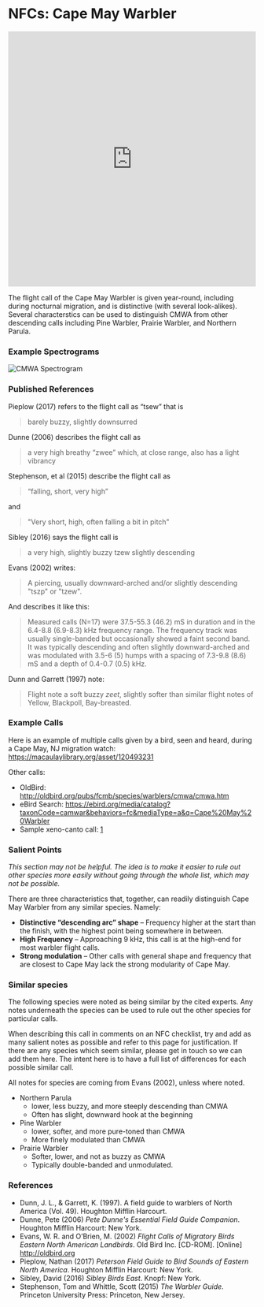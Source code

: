 # NFCs: Cape May Warbler

<iframe width="640" height="518" src="https://macaulaylibrary.org/asset/163175351/embed/640" frameborder="0" allowfullscreen style="width:6040px;max-width:100%;"></iframe>

The flight call of the Cape May Warbler is given year-round, including during nocturnal migration, and is distinctive (with several look-alikes). Several characterstics can be used to distinguish CMWA from other descending calls including Pine Warbler, Prairie Warbler, and Northern Parula.

### Example Spectrograms

<!-- I have no idea how this got here, considering that I'm not referencing the image directly in this Markdown. Somehow, though, it only works if passed through as a variable img, which is set in the state in ContentPage.js, and earlier as well through App.js. This isn't scalable, at all. -->

![CMWA Spectrogram](img)

### Published References

Pieplow (2017) refers to the flight call as “tsew” that is 

> barely buzzy, slightly downsurred

Dunne (2006) describes the flight call as 

> a very high breathy “zwee” which, at close range, also has a light vibrancy

Stephenson, et al (2015) describe the flight call as 

> “falling, short, very high”

and

> "Very short, high, often falling a bit in pitch"

Sibley (2016) says the flight call is

> a very high, slightly buzzy tzew slightly descending

Evans (2002) writes:

> A piercing, usually downward-arched and/or slightly descending "tszp" or "tzew".

And describes it like this:

> Measured calls (N=17) were 37.5-55.3 (46.2) mS in duration and in the 6.4-8.8 (6.9-8.3) kHz frequency range. The frequency track was usually single-banded but occasionally showed a faint second band. It was typically descending and often slightly downward-arched and was modulated with 3.5-6 (5) humps with a spacing of 7.3-9.8 (8.6) mS and a depth of 0.4-0.7 (0.5) kHz.

Dunn and Garrett (1997) note:

> Flight note a soft buzzy _zeet_, slightly softer than similar flight notes of Yellow, Blackpoll, Bay-breasted.

### Example Calls

Here is an example of multiple calls given by a bird, seen and heard, during a Cape May, NJ migration watch: https://macaulaylibrary.org/asset/120493231

Other calls:

- OldBird: http://oldbird.org/pubs/fcmb/species/warblers/cmwa/cmwa.htm
- eBird Search: https://ebird.org/media/catalog?taxonCode=camwar&behaviors=fc&mediaType=a&q=Cape%20May%20Warbler
- Sample xeno-canto call: [1](https://www.xeno-canto.org/147633)

### Salient Points

_This section may not be helpful. The idea is to make it easier to rule out other species more easily without going through the whole list, which may not be possible._

There are three characteristics that, together, can readily distinguish Cape May Warbler from any similar species. Namely:
- **Distinctive “descending arc” shape** – Frequency higher at the start than the finish, with the highest point being somewhere in between.
- **High Frequency** – Approaching 9 kHz, this call is at the high-end for most warbler flight calls.
- **Strong modulation** – Other calls with general shape and frequency that are closest to Cape May lack the strong modularity of Cape May.


### Similar species

The following species were noted as being similar by the cited experts. Any notes underneath the species can be used to rule out the other species for particular calls.

When describing this call in comments on an NFC checklist, try and add as many salient notes as possible and refer to this page for justification. If there are any species which seem similar, please get in touch so we can add them here. The intent here is to have a full list of differences for each possible similar call.

All notes for species are coming from Evans (2002), unless where noted.

- Northern Parula
  - lower, less buzzy, and more steeply descending than CMWA
  - Often has slight, downward hook at the beginning
- Pine Warbler
  - lower, softer, and more pure-toned than CMWA
  - More finely modulated than CMWA
- Prairie Warbler
  - Softer, lower, and not as buzzy as CMWA
  - Typically double-banded and unmodulated.

### References

* Dunn, J. L., & Garrett, K. (1997). A field guide to warblers of North America (Vol. 49). Houghton Mifflin Harcourt.
* Dunne, Pete (2006) _Pete Dunne's Essential Field Guide Companion_. Houghton Mifflin Harcourt: New York.
* Evans, W. R. and O’Brien, M. (2002) _Flight Calls of Migratory Birds Eastern North American Landbirds_. Old Bird Inc. [CD-ROM]. [Online] http://oldbird.org
* Pieplow, Nathan (2017) _Peterson Field Guide to Bird Sounds of Eastern North America_. Houghton Mifflin Harcourt: New York.
* Sibley, David (2016) _Sibley Birds East_. Knopf: New York.
* Stephenson, Tom and Whittle, Scott (2015) _The Warbler Guide_. Princeton University Press: Princeton, New Jersey.

